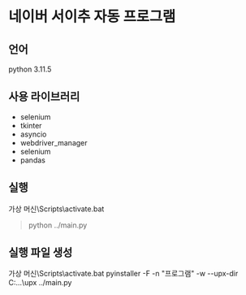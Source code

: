 # 네이버 서이추 자동 프로그램

## 언어
python 3.11.5
## 사용 라이브러리
- selenium
- tkinter
- asyncio
- webdriver_manager
- selenium
- pandas

## 실행
가상 머신\Scripts\activate.bat
> python ../main.py
## 실행 파일 생성
가상 머신\Scripts\activate.bat
pyinstaller -F -n "프로그램" -w --upx-dir C:\...\upx ../main.py